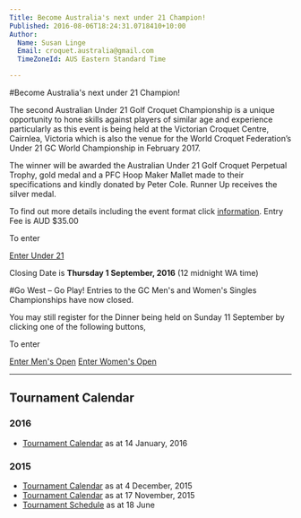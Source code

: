 ```yaml
---
Title: Become Australia's next under 21 Champion!
Published: 2016-08-06T18:24:31.0718410+10:00
Author:
  Name: Susan Linge
  Email: croquet.australia@gmail.com
  TimeZoneId: AUS Eastern Standard Time

---
```

#Become Australia's next under 21 Champion!

The second Australian Under 21 Golf Croquet Championship is a unique opportunity to hone skills against players of similar age and experience particularly as this event is being held at the Victorian Croquet Centre, Cairnlea, Victoria which is also the venue for the World Croquet Federation’s Under 21 GC World Championship in February 2017.

The winner will be awarded the Australian Under 21 Golf Croquet Perpetual Trophy, gold medal and a PFC Hoop Maker Mallet made to their specifications and kindly donated by Peter Cole.  Runner Up receives the silver medal.

To find out more details including the event format click [information](/september-flyer-v2.pdf).
Entry Fee is AUD $35.00  

To enter

<a href="/tournaments/2016/gc/u21" class="btn btn-primary btn-lg" role="button">Enter Under 21</a>

Closing Date is **Thursday 1 September, 2016** (12 midnight WA time)




#Go West – Go Play!
Entries to the GC Men's and Women's Singles Championships have now closed.

You may still register for the Dinner being held on Sunday 11 September by clicking one of the following buttons,

To enter

<a href="/tournaments/2016/gc/mens-open" class="btn btn-primary btn-lg" role="button">Enter Men's Open</a>
<a href="/tournaments/2016/gc/womens-open" class="btn btn-primary btn-lg" role="button">Enter Women's Open</a>







---





## Tournament Calendar

### 2016

- [Tournament Calendar](/aca-tournament-calendar-as-at-14-january-2016.pdf) as at 14 January, 2016

### 2015

- [Tournament Calendar](/2015-2019-aca-tournament-program-as-at-4-december.pdf) as at 4 December, 2015
- [Tournament Calendar](/2015-2019-aca-tournament-calendar-as-at-17-nov-2015.pdf) as at 17 November, 2015
- [Tournament Schedule](/2015-2019-aca-tournament-program-as-at-18-june-2015-2-.pdf) as at 18 June